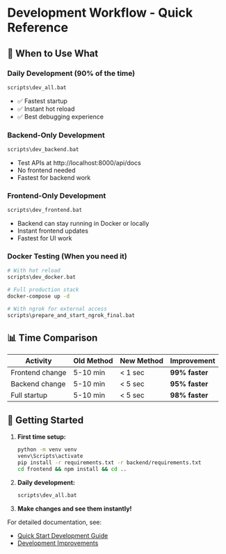 # Development Workflow - Quick Reference

## 🎯 When to Use What

### Daily Development (90% of the time)
```bash
scripts\dev_all.bat
```
- ✅ Fastest startup
- ✅ Instant hot reload
- ✅ Best debugging experience

### Backend-Only Development
```bash
scripts\dev_backend.bat
```
- Test APIs at http://localhost:8000/api/docs
- No frontend needed
- Fastest for backend work

### Frontend-Only Development
```bash
scripts\dev_frontend.bat
```
- Backend can stay running in Docker or locally
- Instant frontend updates
- Fastest for UI work

### Docker Testing (When you need it)
```bash
# With hot reload
scripts\dev_docker.bat

# Full production stack
docker-compose up -d

# With ngrok for external access
scripts\prepare_and_start_ngrok_final.bat
```

## 📊 Time Comparison

| Activity | Old Method | New Method | Improvement |
|----------|-----------|------------|-------------|
| Frontend change | 5-10 min | < 1 sec | **99% faster** |
| Backend change | 5-10 min | < 5 sec | **95% faster** |
| Full startup | 5-10 min | < 5 sec | **98% faster** |

## 🚀 Getting Started

1. **First time setup:**
   ```bash
   python -m venv venv
   venv\Scripts\activate
   pip install -r requirements.txt -r backend/requirements.txt
   cd frontend && npm install && cd ..
   ```

2. **Daily development:**
   ```bash
   scripts\dev_all.bat
   ```

3. **Make changes and see them instantly!**

For detailed documentation, see:
- [Quick Start Development Guide](docs/QUICK_START_DEVELOPMENT.md)
- [Development Improvements](docs/DEVELOPMENT_IMPROVEMENTS.md)

